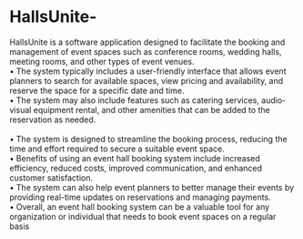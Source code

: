 # HallsUnite-<br>
HallsUnite is a software application designed to facilitate the booking and management of 
event spaces such as conference rooms, wedding halls, meeting rooms, and other types of 
event venues.<br>
• The system typically includes a user-friendly interface that allows event planners to search 
for available spaces, view pricing and availability, and reserve the space for a specific date 
and time.<br>
• The system may also include features such as catering services, audio-visual equipment 
rental, and other amenities that can be added to the reservation as needed.<br>
<br>• The system is designed to streamline the booking process, reducing the time and effort 
required to secure a suitable event space.
<br>• Benefits of using an event hall booking system include increased efficiency, reduced costs, 
improved communication, and enhanced customer satisfaction.
<br>• The system can also help event planners to better manage their events by providing real-time 
updates on reservations and managing payments.
<br>• Overall, an event hall booking system can be a valuable tool for any organization or individual 
that needs to book event spaces on a regular basis
